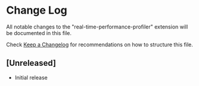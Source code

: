 # Change Log

All notable changes to the "real-time-performance-profiler" extension will be documented in this file.

Check [Keep a Changelog](http://keepachangelog.com/) for recommendations on how to structure this file.

## [Unreleased]

- Initial release